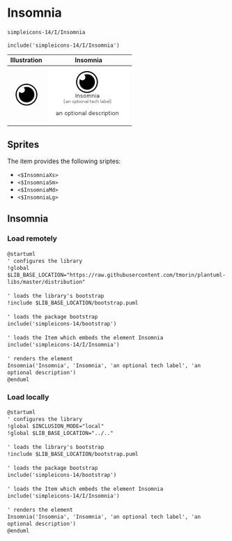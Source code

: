 # Insomnia


```text
simpleicons-14/I/Insomnia
```

```text
include('simpleicons-14/I/Insomnia')
```



| Illustration | Insomnia |
| :---: | :---: |
| ![illustration for Illustration](../../simpleicons-14/I/Insomnia.png) | ![illustration for Insomnia](../../simpleicons-14/I/Insomnia.Local.png) |



## Sprites
The item provides the following sriptes:

- `<$InsomniaXs>`
- `<$InsomniaSm>`
- `<$InsomniaMd>`
- `<$InsomniaLg>`





## Insomnia

### Load remotely
```plantuml
@startuml
' configures the library
!global $LIB_BASE_LOCATION="https://raw.githubusercontent.com/tmorin/plantuml-libs/master/distribution"

' loads the library's bootstrap
!include $LIB_BASE_LOCATION/bootstrap.puml

' loads the package bootstrap
include('simpleicons-14/bootstrap')

' loads the Item which embeds the element Insomnia
include('simpleicons-14/I/Insomnia')

' renders the element
Insomnia('Insomnia', 'Insomnia', 'an optional tech label', 'an optional description')
@enduml
```

### Load locally
```plantuml
@startuml
' configures the library
!global $INCLUSION_MODE="local"
!global $LIB_BASE_LOCATION="../.."

' loads the library's bootstrap
!include $LIB_BASE_LOCATION/bootstrap.puml

' loads the package bootstrap
include('simpleicons-14/bootstrap')

' loads the Item which embeds the element Insomnia
include('simpleicons-14/I/Insomnia')

' renders the element
Insomnia('Insomnia', 'Insomnia', 'an optional tech label', 'an optional description')
@enduml
```

